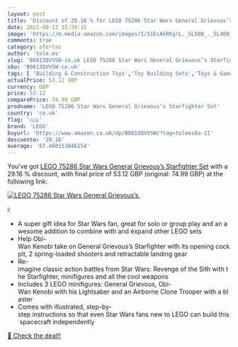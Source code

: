 ```yaml
---
layout: post
title: 'Discount of 29.16 % for LEGO 75286 Star Wars General Grievous’s '
date: 2021-08-13 15:39:15
image: 'https://m.media-amazon.com/images/I/51EsAkRKqrL._SL500_._SL400_.jpg'
comments: true
category: ofertas
author: 'tole.es'
slug: 'B0813QVVSW-co.uk LEGO 75286 Star Wars General Grievous’s Starfighter Set'
sku: 'B0813QVVSW-co.uk'
tags: [ 'Building & Construction Toys','Toy Building Sets','Toys & Games','Toys Store','lego', ]
actualPrice: 53.12 GBP
currency: GBP
price: 53.12
comparePrice: 74.99 GBP
prodname: 'LEGO 75286 Star Wars General Grievous’s Starfighter Set'
country: 'co.uk'
flag: '🇬🇧'
brand: 'LEGO'
buyurl: 'https://www.amazon.co.uk/dp/B0813QVVSW/?tag=tolees0a-21'
descuento: '29.16'
average: '67.460153846154'
---
```


You've got [LEGO 75286 Star Wars General Grievous’s Starfighter Set](https://www.amazon.co.uk/dp/B0813QVVSW/?tag=tolees0a-21) with a  29.16 % discount, with final price of 53.12 GBP (original: 74.99 GBP) at the following link:

[![LEGO 75286 Star Wars General Grievous’s ](https://m.media-amazon.com/images/I/51EsAkRKqrL._SL500_._SL400_.jpg)](https://www.amazon.co.uk/dp/B0813QVVSW/?tag=tolees0a-21)

ℹ️:

- A super gift idea for Star Wars fan, great for solo or group play and an awesome addition to combine with and expand other LEGO sets
- Help Obi-Wan Kenobi take on General Grievous’s Starfighter with its opening cockpit, 2 spring-loaded shooters and retractable landing gear
- Re-imagine classic action battles from Star Wars: Revenge of the Sith with the Starfighter, minifigures and all the cool weapons
- Includes 3 LEGO minifigures: General Grievous, Obi-Wan Kenobi with his Lightsaber and an Airborne Clone Trooper with a blaster
- Comes with illustrated, step-by-step instructions so that even Star Wars fans new to LEGO can build this spacecraft independently

[🛒 Check the deal!!](https://www.amazon.co.uk/dp/B0813QVVSW/?tag=tolees0a-21)
